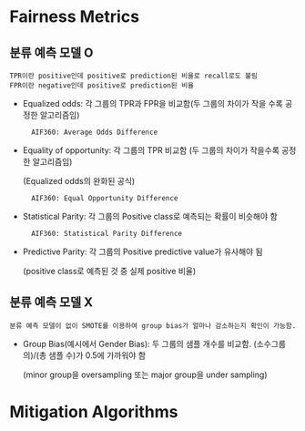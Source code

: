 # Fairness Metrics
## 분류 예측 모델 O
    TPR이란 positive인데 positive로 prediction된 비율로 recall로도 불림
    FPR이란 negative인데 positive로 prediction된 비율

* Equalized odds: 각 그룹의 TPR과 FPR을 비교함(두 그룹의 차이가 작을 수록 공정한 알고리즘임)

        AIF360: Average Odds Difference

* Equality of opportunity: 각 그룹의 TPR 비교함 (두 그룹의 차이가 작을수록 공정한 알고리즘임)
  
    (Equalized odds의 완화된 공식)
    
        AIF360: Equal Opportunity Difference
  
* Statistical Parity: 각 그룹의 Positive class로 예측되는 확률이 비슷해야 함

        AIF360: Statistical Parity Difference
  
* Predictive Parity: 각 그룹의 Positive predictive value가 유사해야 됨

  (positive class로 예측된 것 중 실제 positive 비율)

## 분류 예측 모델 X
    분류 예측 모델이 없이 SMOTE를 이용하여 group bias가 얼마나 감소하는지 확인이 가능함.

* Group Bias(예시에서 Gender Bias): 두 그룹의 샘플 개수를 비교함. (소수그룹의)/(총 샘플 수)가 0.5에 가까워야 함

  (minor group을 oversampling 또는 major group을 under sampling)

# Mitigation Algorithms
